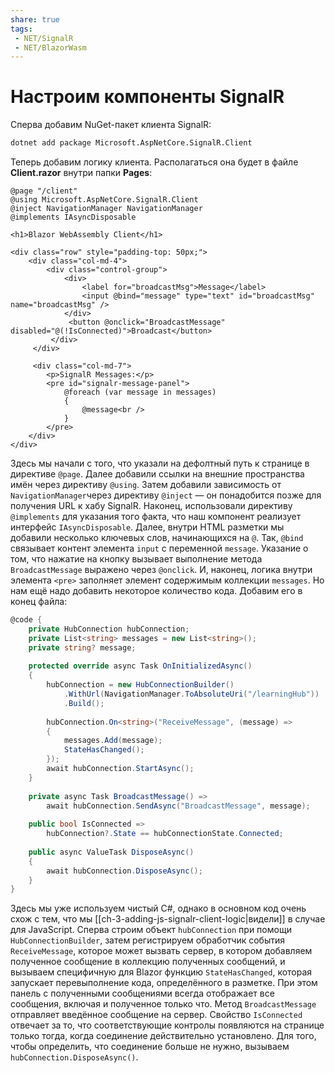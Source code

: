 ```yaml
---
share: true
tags:
 - NET/SignalR
 - NET/BlazorWasm
---
```

# Настроим компоненты SignalR
Сперва добавим NuGet-пакет клиента SignalR:
```bash
dotnet add package Microsoft.AspNetCore.SignalR.Client
```
Теперь добавим логику клиента. Располагаться она будет в файле **Client.razor** внутри папки **Pages**:
```razor
@page "/client"
@using Microsoft.AspNetCore.SignalR.Client
@inject NavigationManager NavigationManager
@implements IAsyncDisposable

<h1>Blazor WebAssembly Client</h1>

<div class="row" style="padding-top: 50px;">
	<div class="col-md-4">
		<div class="control-group">
			<div>
				<label for="broadcastMsg">Message</label>
				<input @bind="message" type="text" id="broadcastMsg" name="broadcastMsg" />
			</div>
			 <button @onclick="BroadcastMessage" disabled="@(!IsConnected)">Broadcast</button>
		 </div>
	 </div>
	 
	 <div class="col-md-7">
	 	<p>SignalR Messages:</p>
		<pre id="signalr-message-panel">
			@foreach (var message in messages)
			{
				@message<br />
			}
		</pre>
	</div>
</div>
```
Здесь мы начали с того, что указали на дефолтный путь к странице в директиве `@page`. Далее добавили ссылки на внешние пространства имён через директиву `@using`. Затем добавили зависимость от `NavigationManager`через директиву `@inject` — он понадобится позже для получения URL к хабу SignalR. Наконец, использовали директиву `@implements` для указания того факта, что наш компонент реализует интерфейс `IAsyncDisposable`.
Далее, внутри HTML разметки мы добавили несколько ключевых слов, начинающихся на `@`. Так, `@bind` связывает контент элемента `input` с переменной `message`. Указание о том, что нажатие на кнопку вызывает выполнение метода `BroadcastMessage` выражено через `@onclick`. И, наконец, логика внутри элемента `<pre>` заполняет элемент содержимым коллекции `messages`.
Но нам ещё надо добавить некоторое количество кода. Добавим его в конец файла:
```csharp
@code {
	private HubConnection hubConnection;
	private List<string> messages = new List<string>();
	private string? message;
	
	protected override async Task OnInitializedAsync()
	{
		hubConnection = new HubConnectionBuilder()
			.WithUrl(NavigationManager.ToAbsoluteUri("/learningHub"))
			.Build();
		
		hubConnection.On<string>("ReceiveMessage", (message) =>
		{
			messages.Add(message);
			StateHasChanged();
		});
		await hubConnection.StartAsync();
	}
	
	private async Task BroadcastMessage() =>
		await hubConnection.SendAsync("BroadcastMessage", message);
	
	public bool IsConnected =>
		hubConnection?.State == hubConnectionState.Connected;
	
	public async ValueTask DisposeAsync()
	{
		await hubConnection.DisposeAsync();
	}
}
```
Здесь мы уже используем чистый C#, однако в основном код очень схож с тем, что мы [[ch-3-adding-js-signalr-client-logic|видели]] в случае для JavaScript. Сперва строим объект `hubConnection` при помощи `HubConnectionBuilder`, затем регистрируем обработчик события `ReceiveMessage`, которое может вызвать сервер, в котором добавляем полученное сообщение в коллекцию полученных сообщений, и вызываем специфичную для Blazor функцию `StateHasChanged`, которая запускает перевыполнение кода, определённого в разметке. При этом панель с полученными сообщениями всегда отображает все сообщения, включая и полученное только что. Метод `BroadcastMessage` отправляет введённое сообщение на сервер. Свойство `IsConnected` отвечает за то, что соответствующие контролы появляются на странице только тогда, когда соединение действительно установлено. Для того, чтобы определить, что соединение больше не нужно, вызываем `hubConnection.DisposeAsync()`.